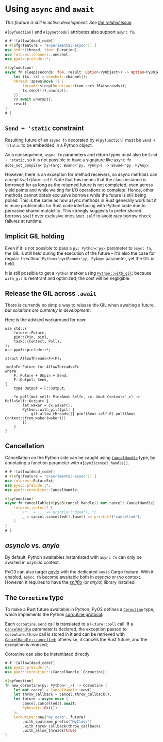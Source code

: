 # Using `async` and `await`

*This feature is still in active development. See [the related issue](https://github.com/PyO3/pyo3/issues/1632).*

`#[pyfunction]` and `#[pymethods]` attributes also support `async fn`.

```rust
# # ![allow(dead_code)]
# #[cfg(feature = "experimental-async")] {
use std::{thread, time::Duration};
use futures::channel::oneshot;
use pyo3::prelude::*;

#[pyfunction]
async fn sleep(seconds: f64, result: Option<PyObject>) -> Option<PyObject> {
    let (tx, rx) = oneshot::channel();
    thread::spawn(move || {
        thread::sleep(Duration::from_secs_f64(seconds));
        tx.send(()).unwrap();
    });
    rx.await.unwrap();
    result
}
# }
```

## `Send + 'static` constraint

Resulting future of an `async fn` decorated by `#[pyfunction]` must be `Send + 'static` to be embedded in a Python
object.

As a consequence, `async fn` parameters and return types must also be `Send + 'static`, so it is not possible to have a
signature like `async fn does_not_compile<'py>(arg: Bound<'py, PyAny>) -> Bound<'py, PyAny>`.

However, there is an exception for method receivers, so async methods can accept `&self`/`&mut self`. Note that this
means that the class instance is borrowed for as long as the returned future is not completed, even across yield points
and while waiting for I/O operations to complete. Hence, other methods cannot obtain exclusive borrows while the future
is still being polled. This is the same as how async methods in Rust generally work but it is more problematic for Rust
code interfacing with Python code due to pervasive shared mutability. This strongly suggests to prefer shared
borrows `&self` over exclusive ones `&mut self` to avoid racy borrow check failures at runtime.

## Implicit GIL holding

Even if it is not possible to pass a `py: Python<'py>` parameter to `async fn`, the GIL is still held during the
execution of the future – it's also the case for regular `fn` without `Python<'py>`/`Bound<'py, PyAny>` parameter, yet
the GIL is held.

It is still possible to get a `Python` marker
using [`Python::with_gil`]({{#PYO3_DOCS_URL}}/pyo3/marker/struct.Python.html#method.with_gil); because `with_gil` is
reentrant and optimized, the cost will be negligible.

## Release the GIL across `.await`

There is currently no simple way to release the GIL when awaiting a future, *but solutions are currently in
development*.

Here is the advised workaround for now:

```rust,ignore
use std::{
    future::Future,
    pin::{Pin, pin},
    task::{Context, Poll},
};
use pyo3::prelude::*;

struct AllowThreads<F>(F);

impl<F> Future for AllowThreads<F>
where
    F: Future + Unpin + Send,
    F::Output: Send,
{
    type Output = F::Output;

    fn poll(mut self: Pin<&mut Self>, cx: &mut Context<'_>) -> Poll<Self::Output> {
        let waker = cx.waker();
        Python::with_gil(|gil| {
            gil.allow_threads(|| pin!(&mut self.0).poll(&mut Context::from_waker(waker)))
        })
    }
}
```

## Cancellation

Cancellation on the Python side can be caught
using [`CancelHandle`]({{#PYO3_DOCS_URL}}/pyo3/coroutine/struct.CancelHandle.html) type, by annotating a function
parameter with `#[pyo3(cancel_handle)]`.

```rust
# # ![allow(dead_code)]
# #[cfg(feature = "experimental-async")] {
use futures::FutureExt;
use pyo3::prelude::*;
use pyo3::coroutine::CancelHandle;

#[pyfunction]
async fn cancellable(#[pyo3(cancel_handle)] mut cancel: CancelHandle) {
    futures::select! {
        /* _ = ... => println!("done"), */
        _ = cancel.cancelled().fuse() => println!("cancelled"),
    }
}
# }
```

## *asyncio* vs. *anyio*

By default, Python awaitables instantiated with `async fn` can only be awaited in *asyncio* context.

PyO3 can also target [*anyio*](https://github.com/agronholm/anyio) with the dedicated `anyio` Cargo feature. With it
enabled, `async fn` become awaitable both in *asyncio* or [*trio*](https://github.com/python-trio/trio) context.
However, it requires to have the [*sniffio*](https://github.com/python-trio/sniffio) (or *anyio*) library installed.

## The `Coroutine` type

To make a Rust future awaitable in Python, PyO3 defines
a [`Coroutine`]({{#PYO3_DOCS_URL}}/pyo3/coroutine/struct.Coroutine.html) type, which implements the
Python [coroutine protocol](https://docs.python.org/3/library/collections.abc.html#collections.abc.Coroutine).

Each `coroutine.send` call is translated to a `Future::poll` call. If
a [`CancelHandle`]({{#PYO3_DOCS_URL}}/pyo3/coroutine/struct.CancelHandle.html) parameter is declared, the exception
passed to `coroutine.throw` call is stored in it and can be retrieved
with [`CancelHandle::cancelled`]({{#PYO3_DOCS_URL}}/pyo3/coroutine/struct.CancelHandle.html#method.cancelled);
otherwise, it cancels the Rust future, and the exception is reraised;

Coroutine can also be instantiated directly

```rust
# # ![allow(dead_code)]
use pyo3::prelude::*;
use pyo3::coroutine::{CancelHandle, Coroutine};

#[pyfunction]
fn new_coroutine(py: Python<'_>) -> Coroutine {
    let mut cancel = CancelHandle::new();
    let throw_callback = cancel.throw_callback();
    let future = async move {
        cancel.cancelled().await;
        PyResult::Ok(())
    };
    Coroutine::new("my_coro", future)
        .with_qualname_prefix("MyClass")
        .with_throw_callback(throw_callback)
        .with_allow_threads(true)
}
```
